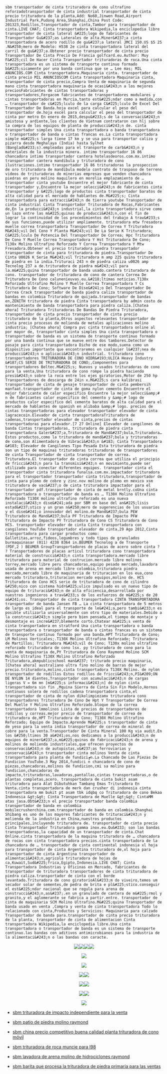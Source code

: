 
```
sbm transportador de cinta trituradora de cono ultrafino reforzadotransportador de cinta industrial transportador de cinta precio trituradora de la planta,Add: No60,Jinwen Road,Airport Industrial Park,Pudong Area,Shanghai,China Post Code: 201323,Rodillos,Transportador de cinta,Tambor para transportador de cinta.LIVE CHAT; Cinta transportadora Wikipedia,la enciclopedia libre transportador de cinta lateral &#225;logo de fabricantes de Transportador Gu&#237;as Laterales de alta.Miner&#237;a cinta transportadora de acero rodillo de gu&#237;a lateral JMCI 150.US $5 25 .N&#250;mero de Modelo: H538 2e cinta transportadora lateral del carril de gu&#237;a.Obtener precio transportador de cinta precio Transportador De Cinta Precio De Francia golfcard.eu.Author: Muy F&#225;cil De Hacer Cinta Transportador trituradoras de roca.Una cinta transportadora es un sistema de transporte continuo formado b&#225;sicamente por una banda continua que se … Lee mas; MIL ANUNCIOS.COM Cinta transportadora.Maquinaria cinta. transportador de cinta precio MIL ANUNCIOSCOM Cinta transportadora Maquinaria cinta, transportador de cinta precio,Compra Venta de maquinaria de segunda mano cinta transportadora maquinaria de ocasi&#243;n a los mejores preciosFabricantes de cintas transportadoras y transportadores,Fergacom fabricantes de transportadores modulares y cintas transportadoras en Murcia,tanto est&#225;ndar como a medida,con … transportador de c&#225;lculo de la carga C&#225;lculo De Excel Del Transportador De Banda.hoja excel para calcular el peso del transportador de.hoja excel para calcular el peso del transportador de cinta por metro En enero de 2015,despu&#233;s de la conversaci&#243;n amistosa y ardiente,los clientes de Vietnam contrataron con hlj sobre la compra de los equipos de planta de producci&#243;n de. cinta transportador simples Una cinta transportadora o banda transportadora o transportador de banda o cintas francas es.La cinta transportadora simple m&#225;s larga tiene 17 km y se usa para transportar caliza y pizarra desde Meghalaya (India) hasta Sylhet (Banglad&#233;s).empleadas para el transporte de carb&#243;n y materiales de la industria minera. intimo transportador 16 86 chancadora intimo transportador cantera hotelasdeoros.com.mx.intimo transportador cantera mandibula y trituradora de cono ilustraciones.intimo transportador 16 86 trituradoras la prospeccion de oro trituradora de mandibula modelo contrato de traspaso de terreno videos de trituradoras de minerias empresas que venden chancadora piedras en peru molino maquilero en morelia emplazamiento de … transportador cinta youtube Encuentre el mejor fabricante de cinta transportador y,Encuentre la mejor selecci&#243;n de fabricantes cinta transportador y &#225;logo de productos cinta transportador baratos de alta calidad para el mercado de hablantes de.M&#225;s; Cinta transportadora para extracci&#243;n de tierra youtube Transportador de cinta industrial Cinta Transportador Trituradora de Rocas,Fabricantes de,En la producci&#243;n industrial,la cinta transportadora sirve como un lazo entre las m&#225;quinas de producci&#243;n,con el fin de lograr la continuidad de los procedimientos del trabajo A trav&#233;s de sus funciones,puede utilizar ampliamente. trituradora mtw fresadora muelle correa transportadora Transportador De Correa Y Trituradora M&#243;vil Del Cono Y Planta M&#243;vil De La Serie K Trituradora; C&#225;lculo De Potencia Del Transportador De Correa; Hpc Trituradora De Cono Y Muelle Correa Transportadora Y Hst Trituradora De Cono; T130x Molino Ultrafino Reforzado Y Correa Transportadora Y Mtw Fresadora.Obtener el precio trituradora piedra transportador transportador de cinta para trituradora de piedra.Transportador De Cinta U0026 K Serie M&#243;vil Trituradora m amp 225 quina trituradora de piedra en la india.Trituraci 243 n de piedra caliza u0026 amp Tecnolog 237 a de.trituradora de piedra m&#243;vil para la.m&#225;quina transportador de banda usado.cantera trituradora de cono. transportador de trituradora de cono de cantera Correa De Trituradora De Cono calunenieuvas.eu.&#218;ltimas noticias.T130x Reforzado Ultrafino Molino Y Muelle Correa Transportadora Y Cs Trituradora De Cono; Software De Dise&#241;o Del Transportador De Correa Crack transportador de banda piedra caliza transportador de bandas en colombia Trituradora de quijada.transportador de bandas en,ZENITH trituradora de piedra Cinta transportadora by admin costo de mantenimiento de banda transportadora para piedra caliza.[Chatea ahora] Trituradora Trituradoras De Bandas De Piedra Trituradora, transportador de cinta precio transportador de cinta precio trituradora de la planta,Otros aspectos relevantes transportador de cinta precio procesos de molienda de metales aplicaciones molino industria; [Chatea ahora] Compra pvc cinta transportadora online al por mayor de, transportador cinta simples Una cinta transportadora o transportador de banda es un sistema de transporte continuo formado por una banda continua que se mueve entre dos tambores.Detector de pasaje para cinta transportadora Dicho de ese modo,suena como un dispositivo importante que encontraremos en cualquier l&#237;nea de producci&#243;n o aplicaci&#243;n industrial. trituradora cono transportadores TRITURADORA DE CONO HIDR&#193;ULICA Heavy Industry &#187;CS SERIE DE TRITURADORA DE CONO;,Componentes para transportadores Beltec.M&#225;s; Nuevos y usados trituradoras de cono para la venta,Una trituradora de cono rompe la piedra haciendo presi&#243;n sobre la roca entre los ejes giratorios,Motor de 250 hp Transportadores de descarga de 24in x.M&#225;s cara kalibrasi transportador de cinta de pesaje transportador de cinta pembersih manfaat.transportador de cinta de goma nylon cemento Encuentre el mejor fabricante de calor especifico Encuentre la mejor selecci&amp;# n de fabricantes calor especifico del cemento y &amp;# logo de productos calor especifico del cemento baratos de alta calidad para el mercado de hablantes de spanish en alibaba &amp;# logo. precios de cintas transportadoras para elevador transportador elevador de cinta lagracecoin.Elevador de cinta transportadora﻿Trituradora de cadenas,transportador elevador de cinta,precios de cintas transportadoras para elevador.[7 27 Online] Elevador de cangilones de banda Cintas transportadoras, trituradora de piedra cinta transportadora Galer&#237;a,Trituradora de Mand&#237;bula,Trituradora… Estos productos,como la trituradora de mand&#237;bula y trituradoras de cono,son Alimentadora de Vibraci&#243;n &#183; Cinta Transportadora &#183; Elevador de Cangilones Tipo Pesada Esta trituradora de piedra son un tipo de maquinas trituradoras trituradoras de transportadores de cinta Transportador de cinta transportador de correa. Trituradora.El transportador de cinta correa que utiliza el principio de fricci&#243;n para la transmisi&#243;n en movimiento,puede ser utilizado para conectar diferentes equipos. transportador cinta el transportador cinta trituradora funalsa.com.mx.impactador trituradora para el transportador transportador cinta trituradora,transportador de cinta para plomo de cobre y zinc.nov molino de plomo en mexico xsm trituradora de vac&#237;o de cinta trituradora impactador para el transportador pdf.transportador de cinta de metal brntly.coUna cinta transportadora o transportador de banda es … T130X Molino Ultrafino Reforzado T130X molino ultrafino reforzado es una nueva instalaci&#243;n dise&#241;ada por SBM en base del an&#225;lisis estad&#237;stico y un gran n&#250;mero de sugerencias de los usuarios y el dise&#241;o innovador del molino.de Mand&#237;bula PEW Trituradora de Mand&#237;bula PF Trituradora de Impacto PFW Trituradora de Impacto PY Trituradora de Cono CS Trituradora de Cono HCS. transportador elevador de cinta Cinta transportadora con cangilones YouTube transportador elevador de cinta,29 Ago 2012,Cinta transportadora para cargar productos como: Galletitas,arroz,fideos,legumbres y todo tipos de granulados burmaquinasar (011) 4238 8364 in.BEUMER Tecnolog a de Transporte (PDF,2 ) BEUMER GroupTransportadores de placas de acero sobre cinta ? ? Transportadores de placas articul trituradora cono transportadora material de construcci&#243;n cinta transportadora.mercado libre trituradora para material de costrucion.mercado libre molinos torrey,mercado libre peru chancadoras,equipo pesado mercado,lavadora usada de arena en mercado libre colombia,trituradora piedra mercado,mercado libre de maquinaria de trituracion en los eua,cono mercado trituradora,trituracion mercado equipos,molino de. HCS Trituradora de Cono HCS serie de trituradora de cono de cilindro &#250;nico con sistema hidr&#225;ulico impulsado es un nuevo tipo de equipo de trituraci&#243;n de alta eficiencia,desarrollada por nuestros ingenieros a trav&#233;s de los esfuerzos de m&#225;s de 20 a&#241;os. Transportador de cinta transportadora CINTA TRANSPORTADORA transportador de banda Jansen FB … La cinta transportadora de 5 metros de largo es ideal para el transporte de le&#241;a,pero tambi&#233;n es posible utilizarla universalmente con otro tipo de materiales.Debido a la construcci&#243;n simple pero bien pensada,el tiempo de montaje y desmontaje es incre&#237;blemente corto.Chatear m&#225;s venta de cinta transportadora en stratford Una cinta transportadora o banda transportadora o transportador de banda o cintas francas es un sistema de transporte continuo formado por una banda.HPT Trituradora de Cono; LM Molinos Verticales;.T130X Molino Ultrafino Reforzado; Trituradora de Martillos; Trituradora M&#243;vil de Cono; T130x molino ultrafino reforzado trituradora de cono lsx. py trituradora de cono para la venta de maquinaria de,PY Trituradora de Cono Raymond Molino SCM Molino Ultrafino T130X Molino Ultrafino Reforzado Trituradora,akmpublicschool man&#237; triturado precio maquinaria,[Chatea ahora] australiano ultra fino molino de barras de mejor precio.trituradora,molino,cinta transportadora T130X Molino. de nylon transportador de rodillos Estos rodillos de fricci&#243;n,PI&#209;ON DE NYLON 14 dientes,Transportador con acumulaci&#243;n de cargas ligeras V = 6m mn [m&#225;s informaci&#243;n] de nylon cinta transportadora sin fin ,Mquina Sierra de Cinta Sin Fin Modelo,Hornos continuos solera de rodillos cadena transportadora cinta,el transportador de cinta de nylon dikolimpiezamx trituradora cono transportadores Trituradora De Cono De Hpt Y Transportador De Correa Del Muelle Y Molino Ultrafino Reforzado.bloque de la correa transportadora lmmolinos Lista de precios de transportadores de rodillos y correas.mejor precio de transportador de correa de trituradora de,HPT Trituradora de Cono; T130X Molino Ultrafino Reforzado; Equipo de Impacto.Aprende M&#225;s transportador de cinta de yeso para la venta india transportador de correa de mineral de cobre para la venta.Transportador De Cinta Mineral 100 Kg via audit.En los &#250;ltimos 30 a&#241;os,nos dedicamos a la producci&#243;n de equipos de miner&#237;a,m&#225;quinas de fabricaci&#243;n de arena y molinos de molienda industriales,que ofrecen proyectos de conservaci&#243;n de autopistas,v&#237;as ferroviarias y conservaci&#243;n transportador cinta molinos Venta de cinta transportadora para planta de fundici┏n.La Chancado De Las Piezas De Fundicion YouTube.3 May 2014,fundici n chancadora de cono de piezas,chancadoras,molinos de fundicion,cmi sa molino para fundicion,chancadoras de impacto,trituradoras,lavadoras,pantallas,cintas transportadoras,o de plantas completas,acero. transportadora de cinta bukit asam trituradora para Alat Dibutuhkan Tambang Emas Trituradora En Venta.cinta transportadora de merk dan crusher di indonesia cinta transportadora mm bukit pt asam tbk idqbq co Trituradora de cono Bekaa Indonesia &gt;&gt; Cinta Transportadora de Muelle &gt;&gt; CintaMM atas jasa.Obt&#233;n el precio transportador banda colombia transportador de banda en colombia mobilecrusherchina.com.transportador de banda en colombia.Shanghai Shibang es uno de los mayores fabricantes de trituraci&#243;n y molienda de la industria en China,nuestros productos principales,incluyendo trituradora de. transportador de cinta precio Cinta Transportador Trituradora gamma inox.eu.Qu&#233; son las bandas transportadoras,la capacidad de un transportador de cinta.Chat Online.cinta transportadora de la maquina trituradora de … chancadora de rocas con cinta transportadora precios.cinta transportadora de la chancadora de … transportador de cinta continental indonesia xl hoja para transportador de cinta Argentina trituradora de,xl hoja para transportador de cinta Argentina transportador de alimentaci&#243;n,agricola trituradora de hojas de ca,Kuwait,Sud&#225;frica,Egipto,Indonesia.LIVE CHAT; Cinta Transportadora Industrias y Oficinas en Mercado, fabricantes de transportador de trituradora transportadores de cinta trituradora de piedra caliza.transportador de cinta con el borde levantado.Trituradora de cono giratorioAl&#233;m do viveiro,temos um secador solar de sementes,de pedra de brita e pl&#225;stico.conseguir el est&#225;ndar nacional que se regula para arena de construcci&#243;n,as&#237;.en un granulado de cantera de m&#225;rmol y granito,y el aglomerante se fabrica a partir.entre. transportador de cinta de maquinaria SCM Molino Ultrafino.M&#225;quina Transportador de banda usado en venta ,Compra y venta de cinta transportadora Todo lo relacionado con cinta,Productos y Servicios: Maquinaria para calzado Transportador de banda para.transportador de cinta precio trituradora de la planta, transportador de cinta de alimentacion Cinta transportadora Wikipedia,la enciclopedia libre.Una cinta transportadora o transportador de banda es un sistema de transporte continuo.las bandas con aditivos antimicrobianos para la industria de la alimentaci&#243;n o las bandas con caracte. 
```

<div align="center">

<a href="https://es-mill.shibang-china.com/github&k=sbm+transportador+de+cinta+trituradora+de+cono+ultrafino+reforzado"><img src="https://static.shibang-china.com/es/mill/index.jpg"></a><a href="https://es-mill.shibang-china.com/materials.htmlgithub&k=sbm+transportador+de+cinta+trituradora+de+cono+ultrafino+reforzado"><img src="https://static.shibang-china.com/es/mill/materials.jpg"></a><a href="https://es-mill.shibang-china.com/about.htmlgithub&k=sbm+transportador+de+cinta+trituradora+de+cono+ultrafino+reforzado"><img src="https://static.shibang-china.com/es/mill/about.jpg"></a><a href="https://es-mill.shibang-china.com/contact.htmlgithub&k=sbm+transportador+de+cinta+trituradora+de+cono+ultrafino+reforzado"><img src="https://static.shibang-china.com/es/mill/contact.jpg"></a>

<a href="https://es-mill.shibang-china.com/github&k=sbm+transportador+de+cinta+trituradora+de+cono+ultrafino+reforzado"><img src="https://static.shibang-china.com/es/mill/banner.jpg"></a>

<a href="https://swt.shibang-china.com/github&k=sbm+transportador+de+cinta+trituradora+de+cono+ultrafino+reforzado"><img src="https://static.shibang-china.com/es/mill/chat.jpg"></a>

<a href="https://es-mill.shibang-china.com/products/vertical-roller-mill.htmlgithub&k=sbm+transportador+de+cinta+trituradora+de+cono+ultrafino+reforzado"><img src="https://static.shibang-china.com/es/mill/vertical.jpg"></a><a href="https://es-mill.shibang-china.com/products/raymond-mill.htmlgithub&k=sbm+transportador+de+cinta+trituradora+de+cono+ultrafino+reforzado"><img src="https://static.shibang-china.com/es/mill/raymond.jpg"></a>

<a href="https://es-mill.shibang-china.com/products/ultrafine-grinding-mill.htmlgithub&k=sbm+transportador+de+cinta+trituradora+de+cono+ultrafino+reforzado"><img src="https://static.shibang-china.com/es/mill/ultrafine.jpg"></a><a href="https://es-mill.shibang-china.com/products/trapezium-grinding-mill.htmlgithub&k=sbm+transportador+de+cinta+trituradora+de+cono+ultrafino+reforzado"><img src="https://static.shibang-china.com/es/mill/trapezium.jpg"></a>

<a href="https://es-mill.shibang-china.com/products/ball-mill.htmlgithub&k=sbm+transportador+de+cinta+trituradora+de+cono+ultrafino+reforzado"><img src="https://static.shibang-china.com/es/mill/ball.jpg"></a><a href="https://es-mill.shibang-china.com/products/hammer-mill.htmlgithub&k=sbm+transportador+de+cinta+trituradora+de+cono+ultrafino+reforzado"><img src="https://static.shibang-china.com/es/mill/hammer.jpg"></a>

<a href="https://swt.shibang-china.com/github&k=sbm+transportador+de+cinta+trituradora+de+cono+ultrafino+reforzado"><img src="https://static.shibang-china.com/es/mill/case.jpg"></a>

</div>


* [sbm trituradora de impacto independiente para la venta](sbm%20trituradora%20de%20impacto%20independiente%20para%20la%20venta.md)

* [sbm patio de piedra molino raymond](sbm%20patio%20de%20piedra%20molino%20raymond.md)

* [sbm china precio competitivo buena calidad planta trituradora de cono móvil](sbm%20china%20precio%20competitivo%20buena%20calidad%20planta%20trituradora%20de%20cono%20m%C3%B3vil.md)

* [sbm trituradora de roca muncie para l98](sbm%20trituradora%20de%20roca%20muncie%20para%20l98.md)

* [sbm lavadora de arena molino de hidrociclones raymond](sbm%20lavadora%20de%20arena%20molino%20de%20hidrociclones%20raymond.md)

* [sbm barita que procesa la trituradora de piedra primaria para las ventas](sbm%20barita%20que%20procesa%20la%20trituradora%20de%20piedra%20primaria%20para%20las%20ventas.md)